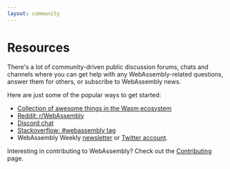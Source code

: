 ```yaml
---
layout: community
---
```


# Resources

There's a lot of community-driven public discussion forums, chats and channels where you can get help with any WebAssembly-related questions, answer them for others, or subscribe to WebAssembly news.

Here are just some of the popular ways to get started:

- [Collection of awesome things in the Wasm ecosystem](https://github.com/mbasso/awesome-wasm)
- [Reddit: r/WebAssembly](https://www.reddit.com/r/WebAssembly/)
- [Discord chat](https://discord.gg/jwCC7jS)
- [Stackoverflow: #webassembly tag](https://stackoverflow.com/questions/tagged/webassembly)
- WebAssembly Weekly [newsletter](https://wasmweekly.news/) or [Twitter account](https://twitter.com/WasmWeekly).

Interesting in contributing to WebAssembly? Check out the [Contributing](/community/contributing/) page.
